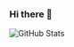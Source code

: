 ### Hi there 👋

<!--
**Bob369-ops/Bob369-ops** is a ✨ _special_ ✨ repository because its `README.md` (this file) appears on your GitHub profile.

Here are some ideas to get you started:

- 🔭 I’m currently working on multiple projects
- 🌱 I’m currently developing my career as a renowned software engineer
- 👯 I’m looking to collaborate on various projects written in various programming languages
- 🤔 I’m looking towards achieving success
- 💬 Ask me about web and app development
- 📫 How to reach me: Kindly contact: 254113759534
- ⚡ Fun fact: Did you know that the first computer programming language was created in 1883, when a woman named Ada Lovelace worked with Charles Babbage on his very early mechanical computer, the Analytical Engine.🤪🤪🧐Well, this doesn't come as a surprise. No wonder women are difficult to understand 😂😂😂
-->

![GitHub Stats](https://github-readme-stats.vercel.app/api?username=Bob369-ops&theme=tokyonight)
